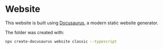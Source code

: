 # Website

This website is built using [Docusaurus](https://docusaurus.io/),
a modern static website generator.

The folder was created with:

```sh
npx create-docusaurus website classic --typescript
```
